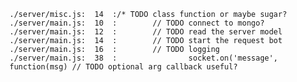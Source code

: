 	./server/misc.js:  14  :/* TODO class function or maybe sugar?
	./server/main.js:  10  :        // TODO connect to mongo?
	./server/main.js:  12  :        // TODO read the server model
	./server/main.js:  14  :        // TODO start the request bot
	./server/main.js:  16  :        // TODO logging
	./server/main.js:  38  :                socket.on('message', function(msg) // TODO optional arg callback useful?
